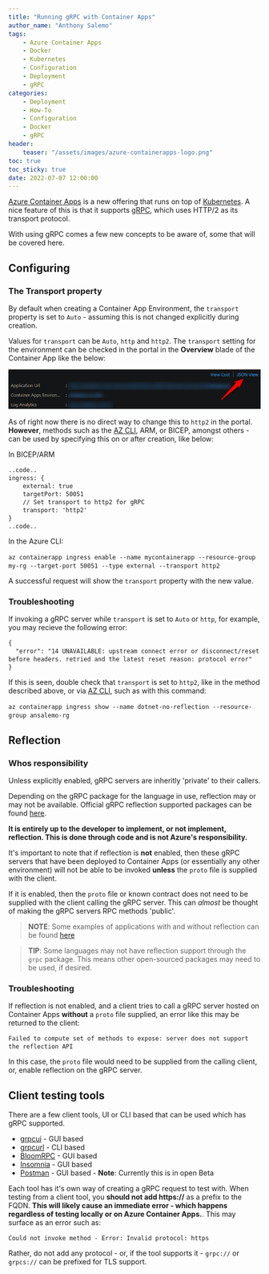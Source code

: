 ```yaml
---
title: "Running gRPC with Container Apps"
author_name: "Anthony Salemo"
tags:
    - Azure Container Apps
    - Docker
    - Kubernetes
    - Configuration
    - Deployment
    - gRPC
categories:
    - Deployment    
    - How-To
    - Configuration
    - Docker
    - gRPC
header:
    teaser: "/assets/images/azure-containerapps-logo.png" 
toc: true
toc_sticky: true
date: 2022-07-07 12:00:00
---
```


[Azure Container Apps](https://docs.microsoft.com/en-us/azure/container-apps/overview) is a new offering that runs on top of [Kubernetes](https://kubernetes.io/docs/concepts/overview/what-is-kubernetes/). A nice feature of this is that it supports [gRPC](https://grpc.io/), which uses HTTP/2 as its transport protocol.

With using gRPC comes a few new concepts to be aware of, some that will be covered here. 

## Configuring
### The Transport property
By default when creating a Container App Environment, the `transport` property is set to `Auto` - assuming this is not changed explicitly during creation. 

Values for `transport` can be `Auto`, `http` and `http2`. The `transport` setting for the environment can be checked in the portal in the **Overview** blade of the Container App like the below:

![Overview Blade](/media/2022/07/azure-grpc-blog-1.png)

As of right now there is no direct way to change this to `http2` in the portal. **However**, methods such as the [AZ CLI](https://docs.microsoft.com/en-us/cli/azure/containerapp/ingress?view=azure-cli-latest#az-containerapp-ingress-enable), ARM, or BICEP, amongst others - can be used by specifying this on or after creation, like below:

In BICEP/ARM
```arm
..code..
ingress: {
    external: true
    targetPort: 50051
    // Set transport to http2 for gRPC
    transport: 'http2'
}
..code..
```

In the Azure CLI:

`az containerapp ingress enable --name mycontainerapp --resource-group my-rg --target-port 50051 --type external --transport http2`

A successful request will show the `transport` property with the new value.

### Troubleshooting
If invoking a gRPC server while `transport` is set to `Auto` or `http`, for example, you may recieve the following error:

```
{
  "error": "14 UNAVAILABLE: upstream connect error or disconnect/reset before headers. retried and the latest reset reason: protocol error"
}
```

If this is seen, double check that `transport` is set to `http2`, like in the method described above, or via [AZ CLI](https://docs.microsoft.com/en-us/cli/azure/containerapp/ingress?view=azure-cli-latest#az-containerapp-ingress-show), such as with this command:

`az containerapp ingress show --name dotnet-no-reflection --resource-group ansalemo-rg`

## Reflection
### Whos responsibility 
Unless explicitly enabled, gRPC servers are inheritly 'private' to their callers.

Depending on the gRPC package for the language in use, reflection may or may not be available. Official gRPC reflection supported packages can be found [here](https://github.com/grpc/grpc/blob/master/doc/server-reflection.md#known-implementations). 

**It is entirely up to the developer to implement, or not implement, reflection. This is done through code and is not Azure's responsibility.**

It's important to note that if reflection is **not** enabled, then these gRPC servers that have been deployed to Container Apps (or essentially any other environment) will not be able to be invoked **unless** the `proto` file is supplied with the client.

If it is enabled, then the `proto` file or known contract does not need to be supplied with the client calling the gRPC server. This can *almost* be thought of making the gRPC servers RPC methods 'public'. 

> **NOTE**: Some examples of applications with and without reflection can be found [here](https://github.com/azureossd/grpc-container-app-examples)

> **TIP**: Some languages may not have reflection support through the `grpc` package. This means other open-sourced packages may need to be used, if desired. 

### Troubleshooting
If reflection is not enabled, and a client tries to call a gRPC server hosted on Container Apps **without** a `proto` file supplied, an error like this may be returned to the client:

```
Failed to compute set of methods to expose: server does not support the reflection API
```

In this case, the `proto` file would need to be supplied from the calling client, or, enable reflection on the gRPC server.

## Client testing tools
There are a few client tools, UI or CLI based that can be used which has gRPC supported. 

- [grpcui](https://github.com/fullstorydev/grpcui#grpc-ui) - GUI based
- [grpcurl](https://github.com/fullstorydev/grpcurl#grpcurl) - CLI based
- [BloomRPC](https://github.com/bloomrpc/bloomrpc) - GUI based
- [Insomnia](https://docs.insomnia.rest/insomnia/grpc) - GUI based
- [Postman](https://www.postman.com/) - GUI based - **Note**: Currently this is in open Beta

Each tool has it's own way of creating a gRPC request to test with. When testing from a client tool, you **should not add https://** as a prefix to the FQDN. **This will likely cause an immediate error - which happens regardless of testing locally or on Azure Container Apps.**. This may surface as an error such as:

```
Could not invoke method - Error: Invalid protocol: https
```

Rather, do not add any protocol - or, if the tool supports it - `grpc://` or `grpcs://` can be prefixed for TLS support.




